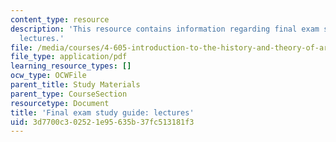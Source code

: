 ```yaml
---
content_type: resource
description: 'This resource contains information regarding final exam study guide:
  lectures.'
file: /media/courses/4-605-introduction-to-the-history-and-theory-of-architecture-spring-2012/3d7700c302521e95635b37fc513181f3_MIT4_605S12_stdy_finl_lec.pdf
file_type: application/pdf
learning_resource_types: []
ocw_type: OCWFile
parent_title: Study Materials
parent_type: CourseSection
resourcetype: Document
title: 'Final exam study guide: lectures'
uid: 3d7700c3-0252-1e95-635b-37fc513181f3
---
```

